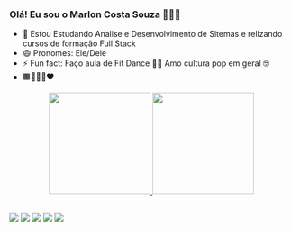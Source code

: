 ### Olá! Eu sou o Marlon Costa Souza 👨🏾‍🦲

- 🌱 Estou Estudando Analise e Desenvolvimento de Sitemas e relizando cursos de formação Full Stack
- 😄 Pronomes: Ele/Dele
- ⚡ Fun fact: Faço aula de Fit Dance 💃🏾  Amo cultura pop em geral 🤓
- 🟫🏳‍🌈♒❤



<div align="center">
  <a href="https://github.com/Marloncostasouza">
  <img height="180em" src="https://github-readme-stats.vercel.app/api?username=marloncostasouza&show_icons=true&theme=dark&include_all_commits=true&count_private=true"/>
  <img height="180em" src="https://github-readme-stats.vercel.app/api/top-langs/?username=marloncostasouza&layout=compact&langs_count=7&theme=dark"/>
</div>

  ##
  
  <div> 
  <a href="https://instagram.com/marloncostasouza" target="_blank"><img src="https://img.shields.io/badge/-Instagram-%23E4405F?style=for-the-badge&logo=instagram&logoColor=white" target="_blank"></a>
 <a href="https://discord.gg/Marloncs#7373" target="_blank"><img src="https://img.shields.io/badge/Discord-7289DA?style=for-the-badge&logo=discord&logoColor=white" target="_blank"></a> 
  <a href = "mailto:marloncostasouza@gmail.com"><img src="https://img.shields.io/badge/-Gmail-%23333?style=for-the-badge&logo=gmail&logoColor=white" target="_blank"></a>
  <a href="https://www.linkedin.com/in/marloncostasouza" target="_blank"><img src="https://img.shields.io/badge/-LinkedIn-%230077B5?style=for-the-badge&logo=linkedin&logoColor=white" target="_blank"></a> 
    <a href="tel+5531995486466"><img src="https://img.shields.io/badge/WhatsApp-25D366?style=for-the-badge&logo=whatsapp&logoColor=white" target="_blank"></a>
 
</div>

##

